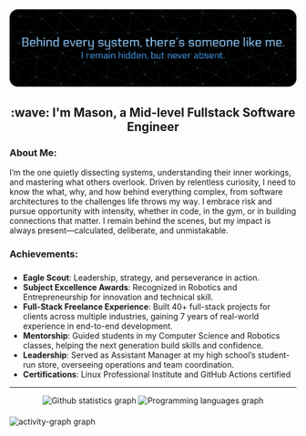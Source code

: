 <img src="https://github.com/Verdanix/Verdanix/blob/923a16fe4cae82ce4801cb5ef3ab65946f7bee93/github-header-banner.png"  />

<h2 align="center">:wave: I'm Mason, a Mid-level Fullstack Software Engineer</h2>

<h3 align="left">About Me:</h3>

<p align="left">I’m the one quietly dissecting systems, understanding their inner workings, and mastering what others overlook. Driven by relentless curiosity, I need to know the what, why, and how behind everything complex, from software architectures to the challenges life throws my way. I embrace risk and pursue opportunity with intensity, whether in code, in the gym, or in building connections that matter. I remain behind the scenes, but my impact is always present—calculated, deliberate, and unmistakable.</p>


<h3 align="left">Achievements:</h3>

###

- **Eagle Scout**: Leadership, strategy, and perseverance in action.<br>
- **Subject Excellence Awards**: Recognized in Robotics and Entrepreneurship for innovation and technical skill.<br>
- **Full-Stack Freelance Experience**: Built 40+ full-stack projects for clients across multiple industries, gaining 7 years of real-world experience in end-to-end development.<br>
- **Mentorship**: Guided students in my Computer Science and Robotics classes, helping the next generation build skills and confidence.<br>
- **Leadership**: Served as Assistant Manager at my high school’s student-run store, overseeing operations and team coordination.<br>
- **Certifications**: Linux Professional Institute and GitHub Actions certified

---

<div align="center">
  <picture>
    <source
      srcset="https://verdanix-readme-stats.vercel.app/api?username=Verdanix&include_all_commits=false&show=prs_merged&show_icons=true&theme=material-palenight&custom_title=My%20Statistics"
      media="(prefers-color-scheme: dark)"
    />
    <source
      srcset="https://verdanix-readme-stats.vercel.app/api?username=Verdanix&include_all_commits=false&show=prs_merged&show_icons=true&custom_title=My%20Statistics"
      media="(prefers-color-scheme: light)"
    />
    <img src="https://verdanix-readme-stats.vercel.app/api?username=Verdanix&include_all_commits=false&show=prs_merged&show_icons=true&custom_title=My%20Statistics" height="150" alt="Github statistics graph"/>
</picture>
  
  <picture>
      <source
        srcset="https://verdanix-readme-stats.vercel.app/api/top-langs?username=Verdanix&locale=en&layout=compact&card_width=320&langs_count=5&hide_border=false&lang_count=10&theme=material-palenight"
        media="(prefers-color-scheme: dark)"
      />
      <source
        srcset="https://verdanix-readme-stats.vercel.app/api/top-langs?username=Verdanix&locale=en&layout=compact&card_width=320&langs_count=5&hide_border=false&lang_count=10"
        media="(prefers-color-scheme: light)"
      />
      <img src="https://verdanix-readme-stats.vercel.app/api/top-langs?username=Verdanix&locale=en&layout=compact&card_width=320&langs_count=5&hide_border=false&lang_count=10" height="150" alt="Programming languages graph"/>
  </picture>
</div>

####

<img src="https://github-readme-activity-graph.vercel.app/graph?username=Verdanix&radius=16&theme=react&area=true&order=5" alt="activity-graph graph"  />
